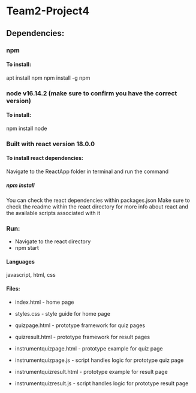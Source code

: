 # Team2-Project4

## Dependencies:
### npm
#### To install:
 apt install npm 
 npm install -g npm
### node v16.14.2 (make sure to confirm you have the correct version)
#### To install:
 npm install node
 
### Built with react version 18.0.0
#### To install react dependencies:
Navigate to the ReactApp folder in terminal and run the command
##### npm install
You can check the react dependencies within packages.json
Make sure to check the readme within the react directory for more info about react and the available scripts associated with it

### Run:
- Navigate to the react directory
- npm start

#### Languages
javascript, html, css

#### Files:
- index.html - home page
- styles.css - style guide for home page
- quizpage.html - prototype framework for quiz pages
- quizresult.html - prototype framework for result pages

- instrumentquizpage.html - prototype example for quiz page
- instrumentquizpage.js - script handles logic for prototype quiz page
- instrumentquizresult.html - prototype example for result page
- instrumentquizresult.js - script handles logic for prototype result page

